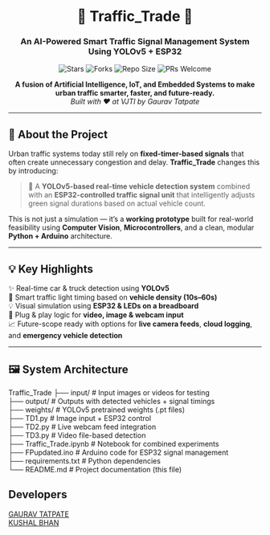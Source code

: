 <h1 align="center">🚦 Traffic_Trade 🚀</h1>
<h3 align="center">An AI-Powered Smart Traffic Signal Management System Using YOLOv5 + ESP32</h3>

<p align="center">
  <img src="https://img.shields.io/github/stars/Gaurav-Gt01/Traffic_Trade?style=social" alt="Stars">
  <img src="https://img.shields.io/github/forks/Gaurav-Gt01/Traffic_Trade?style=social" alt="Forks">
  <img src="https://img.shields.io/github/repo-size/Gaurav-Gt01/Traffic_Trade" alt="Repo Size">
  <img src="https://img.shields.io/badge/PRs-Welcome-brightgreen.svg" alt="PRs Welcome">
</p>

<p align="center">
  <b>A fusion of Artificial Intelligence, IoT, and Embedded Systems to make urban traffic smarter, faster, and future-ready.</b><br/>
  <i>Built with ❤️ at VJTI by Gaurav Tatpate</i>
</p>

---

## 🧠 About the Project

Urban traffic systems today still rely on **fixed-timer-based signals** that often create unnecessary congestion and delay. **Traffic_Trade** changes this by introducing:

> 🎯 A **YOLOv5-based real-time vehicle detection system** combined with an **ESP32-controlled traffic signal unit** that intelligently adjusts green signal durations based on actual vehicle count.

This is not just a simulation — it’s a **working prototype** built for real-world feasibility using **Computer Vision**, **Microcontrollers**, and a clean, modular **Python + Arduino** architecture.

---

## 💡 Key Highlights

✨ Real-time car & truck detection using **YOLOv5**  
🚥 Smart traffic light timing based on **vehicle density (10s–60s)**  
💡 Visual simulation using **ESP32 & LEDs on a breadboard**  
🔌 Plug & play logic for **video, image & webcam input**  
📈 Future-scope ready with options for **live camera feeds**, **cloud logging**, and **emergency vehicle detection**

---

## 🖼️ System Architecture

Traffic_Trade
├── input/                  # Input images or videos for testing  
├── output/                 # Outputs with detected vehicles + signal timings  
├── weights/                # YOLOv5 pretrained weights (.pt files)  
├── TD1.py                  # Image input + ESP32 control  
├── TD2.py                  # Live webcam feed integration  
├── TD3.py                  # Video file-based detection  
├── Traffic_Trade.ipynb     # Notebook for combined experiments  
├── FPupdated.ino           # Arduino code for ESP32 signal management   
├── requirements.txt        # Python dependencies   
└── README.md               # Project documentation (this file)   

## Developers 
[GAURAV TATPATE](https://github.com/Gaurav-Gt01)    
[KUSHAL BHAN ](https://github.com/kushalb005)
